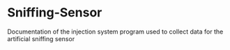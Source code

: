# Sniffing-Sensor
Documentation of the injection system program used to collect data for the artificial sniffing sensor
